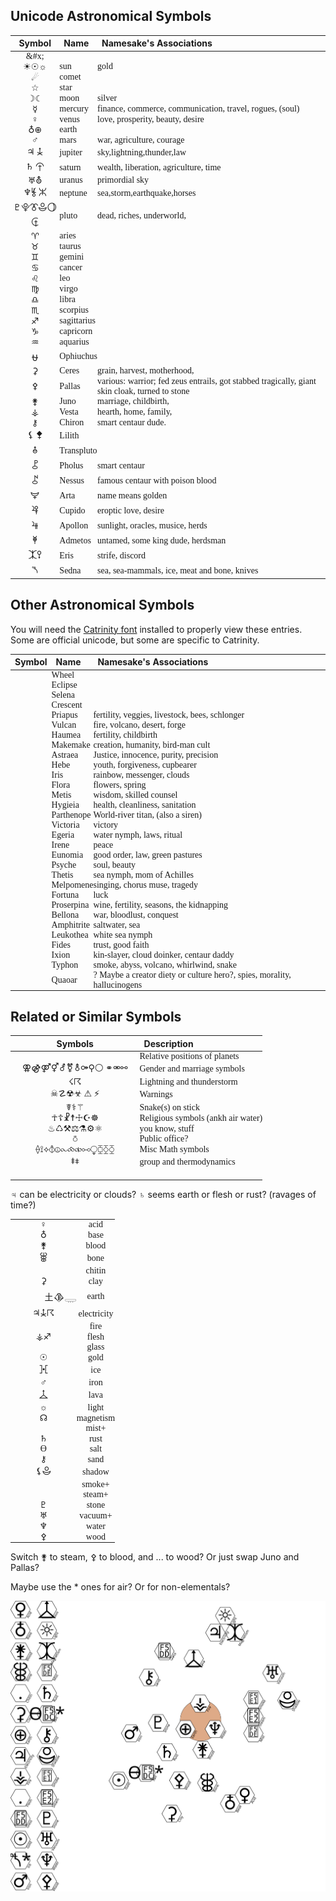

<style>
td {font-family: Catrinity; padding:0em;}
</style>


## Unicode Astronomical Symbols

|Symbol|Name|Namesake's Associations|
|:-:|:--|:--|
| &#x; |  |  |
| ☀☉☼ | sun | gold |
| ☄ | comet |  |
| ☆ | star |  |
| ☽☾ | moon | silver |
| ☿ | mercury | finance, commerce, communication, travel, rogues, (soul) |
| ♀ | venus | love, prosperity, beauty, desire |
| ♁⊕ | earth |  |
| ♂ | mars | war, agriculture, courage |
| ♃ ⯢ | jupiter | sky,lightning,thunder,law |
| ♄ ⯣ | saturn | wealth, liberation, agriculture, time |
| ♅⛢ | uranus | primordial sky |
| ♆⯉ ⯧ | neptune | sea,storm,earthquake,horses |
| ♇⯓⯔⯕⯖ ⯡ | pluto | dead, riches, underworld,  |
| ♈ | aries |  |
| ♉ | taurus |  |
| ♊ | gemini |  |
| ♋ | cancer |  |
| ♌ | leo |  |
| ♍ | virgo |  |
| ♎ | libra |  |
| ♏ | scorpius |  |
| ♐ | sagittarius |  |
| ♑ | capricorn |  |
| ♒ | aquarius |  |
| ⛎ | Ophiuchus |  |
| ⚳ | Ceres | grain, harvest, motherhood,  |
| ⚴ | Pallas | various: warrior; fed zeus entrails, got stabbed tragically, giant skin cloak, turned to stone   |
| ⚵ | Juno | marriage, childbirth,  |
| ⚶ | Vesta |  hearth, home, family, |
| ⚷ | Chiron | smart centaur dude.  |
| ⚸ ⯞ | Lilith |  |
| ⯗ | Transpluto |  |
| ⯛ | Pholus | smart centaur |
| ⯜ | Nessus | famous centaur with poison blood |
| ⯟ | Arta | name means golden |
| ⯠ | Cupido | eroptic love, desire |
| ⯤ | Apollon | sunlight, oracles, musice, herds |
| ⯥ | Admetos | untamed, some king dude, herdsman |
| ⯰⯱ | Eris | strife, discord |
| ⯲ | Sedna | sea, sea-mammals, ice, meat and bone, knives |


## Other Astronomical Symbols

You will need the [Catrinity font](http://catrinity-font.de/) installed to properly view these entries. 
Some are official unicode, but some are specific to Catrinity.

|Symbol|Name|Namesake's Associations|
|:-:|:--|:--|
| &#xF5D0; | Wheel |  |
| &#xF5D1; | Eclipse |  |
| ⯝ &#xF5D2; | Selena |  |
| &#xF5D3; | Crescent |  |
| &#xF5D4; | Priapus | fertility, veggies, livestock, bees, schlonger |
| ⯦ &#xF5D9; | Vulcan | fire, volcano, desert, forge |
| &#xF5DA; | Haumea | fertility, childbirth |
| &#xF5DB; | Makemake | creation, humanity, bird-man cult |
| ⯙ &#xF5DC; | Astraea | Justice, innocence, purity, precision |
| &#xF5DD; | Hebe | youth, forgiveness, cupbearer |
| &#xF5DE; | Iris | rainbow, messenger, clouds |
| &#xF5DF; | Flora | flowers, spring |
| &#xF5E0; | Metis | wisdom, skilled counsel |
| ⯚ &#xF5E1; | Hygieia | health, cleanliness, sanitation |
| &#xF5E2; | Parthenope | World-river titan, (also a siren) |
| &#xF5E3; | Victoria | victory |
| &#xF5E4; | Egeria | water nymph, laws, ritual |
| &#xF5E5; | Irene | peace |
| &#xF5E6; | Eunomia | good order, law, green pastures |
| &#xF5E7; | Psyche | soul, beauty |
| &#xF5E8; | Thetis | sea nymph, mom of Achilles |
| &#xF5E9; | Melpomene | singing, chorus muse, tragedy |
| &#xF5EA; | Fortuna | luck |
| ⯘ &#xF5EB; | Proserpina | wine, fertility, seasons, the kidnapping |
| &#xF5EC; | Bellona | war, bloodlust, conquest |
| &#xF5ED; | Amphitrite | saltwater, sea |
| &#xF5EE; | Leukothea | white sea nymph |
| &#xF5EF; | Fides | trust, good faith |
| &#xF5F1; | Ixion | kin-slayer, cloud doinker, centaur daddy |
| &#xF5F2; | Typhon | smoke, abyss, volcano, whirlwind, snake |
| &#xF5F3; | Quaoar | ? Maybe a creator diety or culture hero?, spies, morality, hallucinogens |



## Related or Similar Symbols

|Symbols|Description|
|:-:|:--|
|  |  |
| ☊☋☌☍ ⚹⚺⚻⚼ &#x2bf3;&#x2bf4;&#x2bf5;&#x2bf6;&#x2bf7;&#x2bf8; &#xF5D5;&#xF5D6;&#xF5D7;&#xF5D8; | Relative positions of planets |
| ⚢⚣⚤⚥⚦⚧⚨⚩⚲⚪ ⚭⚮⚯ | Gender and marriage symbols |
| ☇☈ | Lightning and thunderstorm |
| ☠☡☢☣ &#x26a0; &#x26a1; | Warnings |
| ☤⚕⚚ | Snake(s) on stick |
| ☥☦☧☨☩☪☸ | Religious symbols (ankh air water) |
| ♨♺⚒⚖⚗⚙⚛ | you know, stuff |
| ⛣ | Public office? |
| ⟠⟟⟡⦽⦹⧜⧝⧞⧟⧬⧮⧰⧲ | Misc Math symbols |
| ⯒⧧ | group and thermodynamics |
|||



♃ can be electricity or clouds?
♄ seems earth or flesh or rust? (ravages of time?)


|||
|:-:|:-:|
|♀|acid|
|♁|base|
|⚵|blood|
|⯚|bone|
|  |chitin|
|⚳|clay|
| ♁⊕⨁⏚土𒆠𓇾 |earth|
| ♃⯢☈ |electricity|
| ⚶ |fire|
| ⚶♐ |flesh|
||glass|
|☉|gold|
| ⯘ |ice|
|♂|iron|
|⯦|lava|
|☼|light|
| ☊ |magnetism|
| ⯓ |mist+|
|♄|rust|
|ϴ|salt|
|⚷|sand|
| ⚸⯕ |shadow|
| ⯔ |smoke+|
|  |steam+|
| ♇ |stone|
|♅|vacuum+|
|♆|water|
|⚴|wood|

Switch ⚵ to steam, ⚴ to blood, and ... to wood?
Or just swap Juno and Pallas?

Maybe use the * ones for air? Or for non-elementals?

![](elementhex.svg)